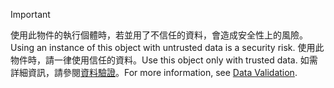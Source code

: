 > [!IMPORTANT]
> <span data-ttu-id="6868e-101">使用此物件的執行個體時，若並用了不信任的資料，會造成安全性上的風險。</span><span class="sxs-lookup"><span data-stu-id="6868e-101">Using an instance of this object with untrusted data is a security risk.</span></span> <span data-ttu-id="6868e-102">使用此物件時，請一律使用信任的資料。</span><span class="sxs-lookup"><span data-stu-id="6868e-102">Use this object only with trusted data.</span></span> <span data-ttu-id="6868e-103">如需詳細資訊，請參閱[資料驗證](https://www.owasp.org/index.php/Data_Validation)。</span><span class="sxs-lookup"><span data-stu-id="6868e-103">For more information, see [Data Validation](https://www.owasp.org/index.php/Data_Validation).</span></span>